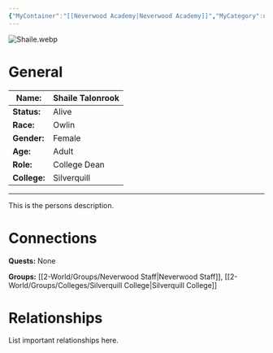 ```yaml
---
{"MyContainer":"[[Neverwood Academy|Neverwood Academy]]","MyCategory":null,"image":"Shaile.webp","tags":["Category/People"],"obsidianUIMode":"preview","aliases":null,"NoteStatus":"❓","char_status":"Alive","char_race":"Owlin","char_gender":"Female","char_role":"College Dean","char_college":"Silverquill","char_items":null,"char_age":"Adult","parents":null,"children":null,"enemies":null,"allies":null,"siblings":null,"partner":null,"Connected_Quests":[],"Connected_Groups":["[[2-World/Groups/Neverwood Staff.md|Neverwood Staff]]","[[Silverquill College|Silverquill College]]"],"dg-publish":true,"dg-path":"World/People/Staff/Shaile Talonrook.md","permalink":"/world/people/staff/shaile-talonrook/","dgPassFrontmatter":true,"updated":"2025-10-03T22:03:44.000+01:00"}
---
```



![Shaile.webp](/img/user/z_Assets/character_art/NPCs/Staff/Shaile.webp)
# General


| Name:        | Shaile Talonrook |
| ------------ | ---------------- |
| **Status:**  | Alive            |
| **Race:**    | Owlin            |
| **Gender:**  | Female           |
| **Age:**     | Adult            |
| **Role:**    | College Dean     |
| **College:** | Silverquill      |


---

This is the persons description. 


# Connections


**Quests:** None 

**Groups:** [[2-World/Groups/Neverwood Staff\|Neverwood Staff]], [[2-World/Groups/Colleges/Silverquill College\|Silverquill College]]


# Relationships

List important relationships here. 

